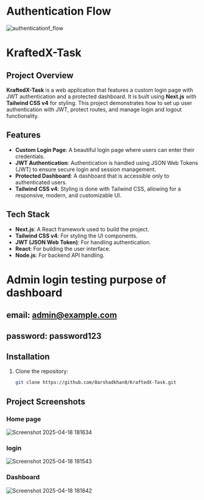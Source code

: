# Authentication Flow

![authenticationf_flow](https://github.com/user-attachments/assets/f43dd17a-720a-4072-901e-6f3fc117d03f)

# KraftedX-Task

## Project Overview

**KraftedX-Task** is a web application that features a custom login page with JWT authentication and a protected dashboard. It is built using **Next.js** with **Tailwind CSS v4** for styling. This project demonstrates how to set up user authentication with JWT, protect routes, and manage login and logout functionality.

## Features

- **Custom Login Page**: A beautiful login page where users can enter their credentials.
- **JWT Authentication**: Authentication is handled using JSON Web Tokens (JWT) to ensure secure login and session management.
- **Protected Dashboard**: A dashboard that is accessible only to authenticated users.
- **Tailwind CSS v4**: Styling is done with Tailwind CSS, allowing for a responsive, modern, and customizable UI.
  

## Tech Stack

- **Next.js**: A React framework used to build the project.
- **Tailwind CSS v4**: For styling the UI components.
- **JWT (JSON Web Token)**: For handling authentication.
- **React**: For building the user interface.
- **Node.js**: For backend API handling.

# Admin login testing purpose of dashboard
## email: admin@example.com
## password: password123


## Installation

1. Clone the repository:
   ```bash
   git clone https://github.com/0arshadkhan0/KraftedX-Task.git
   
## Project Screenshots
 ### Home page
 
![Screenshot 2025-04-18 181634](https://github.com/user-attachments/assets/b3a89d5b-8d09-49d8-bbf0-33eb98baaef0)
### login

![Screenshot 2025-04-18 181543](https://github.com/user-attachments/assets/2cd7b0bb-67fc-4237-884e-5d914db4dd1b)
### Dashboard

![Screenshot 2025-04-18 181842](https://github.com/user-attachments/assets/459afc97-be59-45a6-96dd-ec9af9fa4bd8)

   
